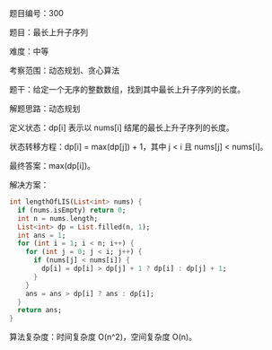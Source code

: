 题目编号：300

题目：最长上升子序列

难度：中等

考察范围：动态规划、贪心算法

题干：给定一个无序的整数数组，找到其中最长上升子序列的长度。

解题思路：动态规划

定义状态：dp[i] 表示以 nums[i] 结尾的最长上升子序列的长度。

状态转移方程：dp[i] = max(dp[j]) + 1，其中 j < i 且 nums[j] < nums[i]。

最终答案：max(dp[i])。

解决方案：

```dart
int lengthOfLIS(List<int> nums) {
  if (nums.isEmpty) return 0;
  int n = nums.length;
  List<int> dp = List.filled(n, 1);
  int ans = 1;
  for (int i = 1; i < n; i++) {
    for (int j = 0; j < i; j++) {
      if (nums[j] < nums[i]) {
        dp[i] = dp[i] > dp[j] + 1 ? dp[i] : dp[j] + 1;
      }
    }
    ans = ans > dp[i] ? ans : dp[i];
  }
  return ans;
}
```

算法复杂度：时间复杂度 O(n^2)，空间复杂度 O(n)。